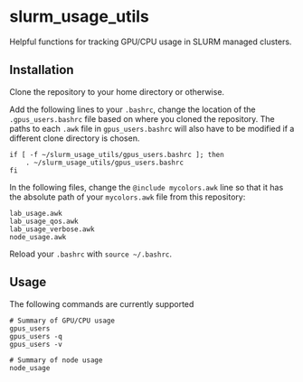 # slurm_usage_utils
Helpful functions for tracking GPU/CPU usage in SLURM managed clusters.

## Installation

Clone the repository to your home directory or otherwise.

Add the following lines to your `.bashrc`, change the location of the `.gpus_users.bashrc` file based on where you cloned the repository. The paths to each `.awk` file in `gpus_users.bashrc` will also have to be modified if a different clone directory is chosen.

```
if [ -f ~/slurm_usage_utils/gpus_users.bashrc ]; then
    . ~/slurm_usage_utils/gpus_users.bashrc
fi
```

In the following files, change the `@include mycolors.awk` line so that it has the absolute path of your `mycolors.awk` file from this repository:
```
lab_usage.awk
lab_usage_qos.awk
lab_usage_verbose.awk
node_usage.awk
```

Reload your `.bashrc` with `source ~/.bashrc`.

## Usage

The following commands are currently supported
```
# Summary of GPU/CPU usage
gpus_users
gpus_users -q
gpus_users -v

# Summary of node usage
node_usage
```

